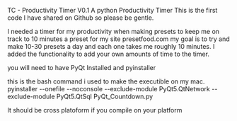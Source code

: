 TC - Productivity Timer V0.1 
A python Productivity Timer 
This is the first code I have shared on Github so please be gentle. 

I needed a timer for my productivity when making presets to keep me on track to 10 minutes a preset for my site presetfood.com 
my goal is to try and make 10-30 presets a day and each one takes me roughly 10 minutes. 
I added the functionality to add your own amounts of time to the timer. 

you will need to have PyQt Installed and pyinstaller

this is the bash command i used to make the executible on my mac.
pyinstaller --onefile --noconsole --exclude-module PyQt5.QtNetwork --exclude-module PyQt5.QtSql PyQt_Countdown.py

It should be cross platoform if you compile on your platform 


